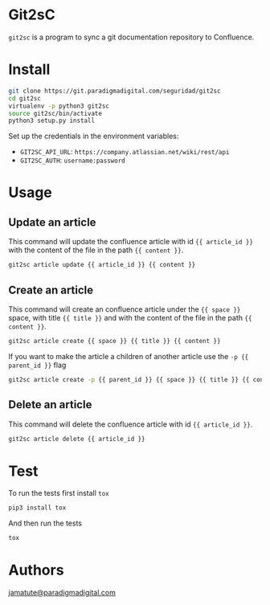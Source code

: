 # Git2sC

`git2sc` is a program to sync a git documentation repository to Confluence.

# Install

```bash
git clone https://git.paradigmadigital.com/seguridad/git2sc
cd git2sc
virtualenv -p python3 git2sc
source git2sc/bin/activate
python3 setup.py install
```

Set up the credentials in the environment variables:

* `GIT2SC_API_URL`: `https://company.atlassian.net/wiki/rest/api`
* `GIT2SC_AUTH`: `username:password`

# Usage

## Update an article

This command will update the confluence article with id `{{ article_id }}` with
the content of the file in the path `{{ content }}`.

```bash
git2sc article update {{ article_id }} {{ content }}
```

## Create an article

This command will create an confluence article under the `{{ space }}` space,
with title `{{ title }}` and with the content of the file in the path `{{
content }}`.

```bash
git2sc article create {{ space }} {{ title }} {{ content }}
```

If you want to make the article a children of another article use the `-p {{
parent_id }}` flag

```bash
git2sc article create -p {{ parent_id }} {{ space }} {{ title }} {{ content }}
```

## Delete an article

This command will delete the confluence article with id `{{ article_id }}`.

```bash
git2sc article delete {{ article_id }}
```

# Test

To run the tests first install `tox`

```bash
pip3 install tox
```

And then run the tests

```bash
tox
```

# Authors

jamatute@paradigmadigital.com
